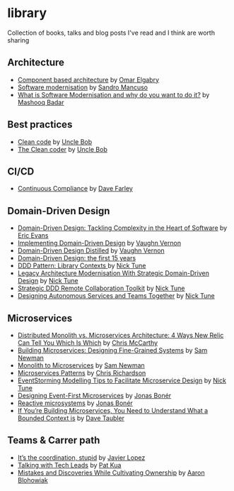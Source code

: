 # library
Collection of books, talks and blog posts I've read and I think are worth sharing

## Architecture
- [Component based architecture](https://medium.com/omarelgabrys-blog/component-based-architecture-3c3c23c7e348) by [Omar Elgabry](https://medium.com/@OmarElGabry)
- [Software modernisation](https://www.youtube.com/watch?v=ODEFcgqiGpY) by [Sandro Mancuso](https://twitter.com/sandromancuso)
- [What is Software Modernisation and why do you want to do it?](https://codurance.com/2020/05/05/what-is-software-modernisation/) by [Mashooq Badar](https://twitter.com/mashooq)

## Best practices
- [Clean code](https://www.goodreads.com/book/show/3735293-clean-code) by [Uncle Bob](https://twitter.com/unclebobmartin)
- [The Clean coder](https://www.goodreads.com/book/show/10284614-the-clean-coder) by [Uncle Bob](https://twitter.com/unclebobmartin)

## CI/CD
- [Continuous Compliance](http://www.davefarley.net/?p=285) by [Dave Farley](https://twitter.com/davefarley77)

## Domain-Driven Design
- [Domain-Driven Design: Tackling Complexity in the Heart of Software](http://goodreads.com/book/show/179133.Domain_Driven_Design) by [Eric Evans](https://twitter.com/ericevans0)
- [Implementing Domain-Driven Design](https://www.goodreads.com/book/show/15756865-implementing-domain-driven-design) by [Vaughn Vernon](https://twitter.com/VaughnVernon)
- [Domain-Driven Design Distilled](https://www.goodreads.com/book/show/28602719-domain-driven-design-distilled) by [Vaughn Vernon](https://twitter.com/VaughnVernon)
- [Domain-Driven Design: the first 15 years](https://www.goodreads.com/book/show/43704823-domain-driven-design)
- [DDD Pattern: Library Contexts
](https://medium.com/nick-tune-tech-strategy-blog/ddd-pattern-library-contexts-d6ae81f462ef) by [Nick Tune](https://twitter.com/ntcoding)
- [Legacy Architecture Modernisation With Strategic Domain-Driven Design](https://medium.com/nick-tune-tech-strategy-blog/legacy-architecture-modernisation-with-strategic-domain-driven-design-3e7c05bb383f) by [Nick Tune](https://twitter.com/ntcoding)
- [Strategic DDD Remote Collaboration Toolkit](https://medium.com/nick-tune-tech-strategy-blog/strategic-ddd-remote-collaboration-toolkit-ab3176f878aa) by [Nick Tune](https://twitter.com/ntcoding)
- [Designing Autonomous Services and Teams Together](https://www.youtube.com/watch?v=JOQNJaXuNRE) by [Nick Tune](https://twitter.com/ntcoding)

## Microservices
- [Distributed Monolith vs. Microservices Architecture: 4 Ways New Relic Can Tell You Which Is Which](https://blog.newrelic.com/engineering/distributed-monolith-vs-microservices/) by [Chris McCarthy](https://blog.newrelic.com/author/chrismccarthy/)
- [Building Microservices: Designing Fine-Grained Systems](https://www.goodreads.com/book/show/22512931-building-microservices) by [Sam Newman](https://twitter.com/samnewman)
- [Monolith to Microservices](https://www.goodreads.com/book/show/44144499-monolith-to-microservices) by [Sam Newman](https://twitter.com/samnewman)
- [Microservices Patterns](https://www.goodreads.com/book/show/34372564-microservice-patterns) by [Chris Richardson](https://twitter.com/crichardson)
- [EventStorming Modelling Tips to Facilitate Microservice Design](https://medium.com/nick-tune-tech-strategy-blog/eventstorming-modelling-tips-to-facilitate-microservice-design-1b1b0b838efc) by [Nick Tune](https://twitter.com/ntcoding)
- [Designing Event-First Microservices](https://www.infoq.com/presentations/microservices-events-first-design/) by [Jonas Bonér](https://twitter.com/jboner)
- [Reactive microsystems](https://www.goodreads.com/book/show/36059748-reactive-microsystems) by [Jonas Bonér](https://twitter.com/jboner)
- [If You’re Building Microservices, You Need to Understand What a Bounded Context is](https://medium.com/datadriveninvestor/if-youre-building-microservices-you-need-to-understand-what-a-bounded-context-is-30cbe51d5085) by [Dave Taubler](https://twitter.com/dtaubler)

## Teams & Carrer path
- [It’s the coordination, stupid](https://medium.com/dev-genius/its-the-coordination-stupid-f3581bbf25cd) by [Javier Lopez](https://twitter.com/javisan81)
- [Talking with Tech Leads](https://www.goodreads.com/book/show/23270194-talking-with-tech-leads) by [Pat Kua](https://twitter.com/patkua)
- [Mistakes and Discoveries While Cultivating Ownership](https://www.infoq.com/presentations/netflix-five-level-ownership/) by [Aaron Blohowiak](https://twitter.com/aaronblohowiak)

